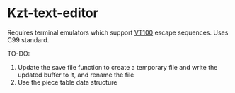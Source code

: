# Kzt-text-editor
Requires terminal emulators which support [VT100](https://en.wikipedia.org/wiki/VT100) escape sequences.
Uses C99 standard.


TO-DO:
1. Update the save file function to create a temporary file and write the updated buffer to it, and rename the file
2. Use the piece table data structure


